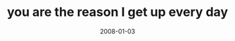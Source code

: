 ---
layout: base.njk
title : 'you are the reason I get up every day' 
view_title : 'you are the reason I get up every day' 
year : '2008' 
date : '2008-01-03' 
img_file : '/drawing/youarethereasonigetupeveryday.png' 
html_file : 'youarethereasonigetupeveryday' 
next_html : 'sothisishowitends.html' 
year_order : '8' 
permalink : "title/{{html_file}}.html"
---